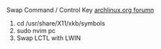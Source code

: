 Swap Command / Control Key
[archlinux.org forumn](https://bbs.archlinux.org/viewtopic.php?pid=1371804#p1371804)
1. cd /usr/share/X11/xkb/symbols
2. sudo nvim pc
3. Swap LCTL with LWIN  
